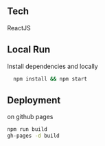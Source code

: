 ## Tech
ReactJS


## Local Run

Install dependencies and locally

```sh
  npm install && npm start
  ```
  
## Deployment

on github pages
```sh
npm run build
gh-pages -d build
```
